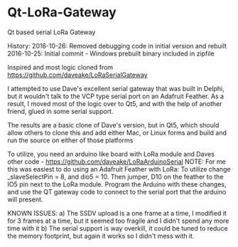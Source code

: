 # Qt-LoRa-Gateway
Qt based serial LoRa Gateway

History:
2016-10-26: Removed debugging code in initial version and rebuilt
2016-10-25: Initial commit - Windows prebuilt binary included in zipfile

Inspired and most logic cloned from https://github.com/daveake/LoRaSerialGateway

I attempted to use Dave's excellent serial gateway that was built in Delphi, but it wouldn't talk
to the VCP type serial port on an Adafruit Feather.  As a result, I moved most of the logic over to
Qt5, and with the help of another friend, glued in some serial support.

The results are a basic clone of Dave's version, but in Qt5, which should allow others to clone 
this and add either Mac, or Linux forms and build and run the source on either of those platforms

To utilize, you need an arduino like board with LoRa module and Daves other code - https://github.com/daveake/LoRaArduinoSerial
NOTE: For me this was easiest to do using an Adafruit Feather with LoRa:  To utilize change _slaveSelectPin = 8, and dio5 = 10.  Then jumper, D10 on the feather to the IO5 pin next to the LoRa module.  Program the Arduino with these changes, and use the QT gateway code to connect to the serial port that the arduino will present.

KNOWN ISSUES:
a) The SSDV upload is a one frame at a time, I modified it for 3 frames at a time, but it seemed
too fragile and I didn't spend any more time with it
b) The serial support is way overkill, it could be tuned to reduce the memory footprint, but again
it works so I didn't mess with it.


